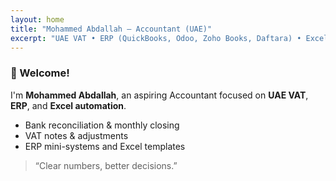 ```yaml
---
layout: home
title: "Mohammed Abdallah — Accountant (UAE)"
excerpt: "UAE VAT • ERP (QuickBooks, Odoo, Zoho Books, Daftara) • Excel"
---
```


### 👋 Welcome!
I'm **Mohammed Abdallah**, an aspiring Accountant focused on **UAE VAT**, **ERP**, and **Excel automation**.

- Bank reconciliation & monthly closing  
- VAT notes & adjustments  
- ERP mini-systems and Excel templates

> “Clear numbers, better decisions.”
